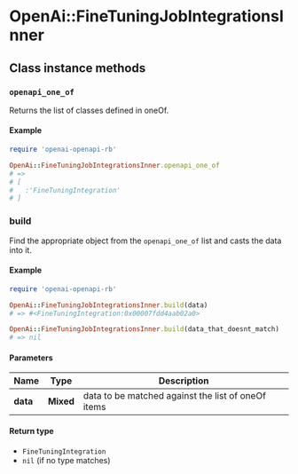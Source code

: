 # OpenAi::FineTuningJobIntegrationsInner

## Class instance methods

### `openapi_one_of`

Returns the list of classes defined in oneOf.

#### Example

```ruby
require 'openai-openapi-rb'

OpenAi::FineTuningJobIntegrationsInner.openapi_one_of
# =>
# [
#   :'FineTuningIntegration'
# ]
```

### build

Find the appropriate object from the `openapi_one_of` list and casts the data into it.

#### Example

```ruby
require 'openai-openapi-rb'

OpenAi::FineTuningJobIntegrationsInner.build(data)
# => #<FineTuningIntegration:0x00007fdd4aab02a0>

OpenAi::FineTuningJobIntegrationsInner.build(data_that_doesnt_match)
# => nil
```

#### Parameters

| Name | Type | Description |
| ---- | ---- | ----------- |
| **data** | **Mixed** | data to be matched against the list of oneOf items |

#### Return type

- `FineTuningIntegration`
- `nil` (if no type matches)

